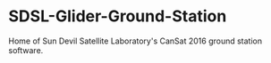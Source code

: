 # SDSL-Glider-Ground-Station
Home of Sun Devil Satellite Laboratory's CanSat 2016 ground station software.
